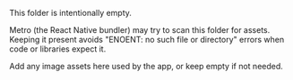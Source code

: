 This folder is intentionally empty.

Metro (the React Native bundler) may try to scan this folder for assets. Keeping it present avoids "ENOENT: no such file or directory" errors when code or libraries expect it.

Add any image assets here used by the app, or keep empty if not needed.
